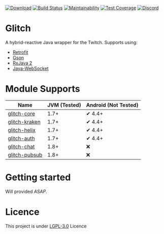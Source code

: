 [![Download](https://api.bintray.com/packages/stachu540/GlitchLib/Glitch/images/download.svg)](https://bintray.com/stachu540/GlitchLib/Glitch/_latestVersion)
[![Build Status](https://travis-ci.com/GlitchLib/glitch.svg)](https://travis-ci.com/GlitchLib/glitch)
[![Maintainability](https://api.codeclimate.com/v1/badges/64d5418e82673e076bc6/maintainability)](https://codeclimate.com/github/GlitchLib/glitch/maintainability)
[![Test Coverage](https://api.codeclimate.com/v1/badges/64d5418e82673e076bc6/test_coverage)](https://codeclimate.com/github/GlitchLib/glitch/test_coverage)
[![Discord](https://img.shields.io/discord/488285226452385792.svg?style=flat&logo=discord&logoWidth=20&label=&colorB=7289da)](https://discord.gg/KGSQqHS)

# Glitch
A hybrid-reactive Java wrapper for the Twitch. Supports using:

* [Retrofit](https://square.github.io/retrofit/)
* [Gson](https://github.com/google/gson)
* [RxJava 2](http://reactivex.io/)
* [Java-WebSocket](https://tootallnate.github.io/Java-WebSocket/)

# Module Supports
| Name | JVM (Tested) | Android (Not Tested) | 
| --- | --- | --- |
| [glitch-core](core) | 1.7+ | ✔ 4.4+ |
| [glitch-kraken](kraken) | 1.7+ | ✔ 4.4+ |
| [glitch-helix](helix) | 1.7+ | ✔ 4.4+ |
| [glitch-auth](auth) | 1.7+ | ✔ 4.4+ |
| [glitch-chat](chat) | 1.8+ | ❌ |
| [glitch-pubsub](pubsub) | 1.8+ | ❌ |

# Getting started

Will provided *ASAP*.

# Licence
This project is under [LGPL-3.0](LICENCE.md) Licence
